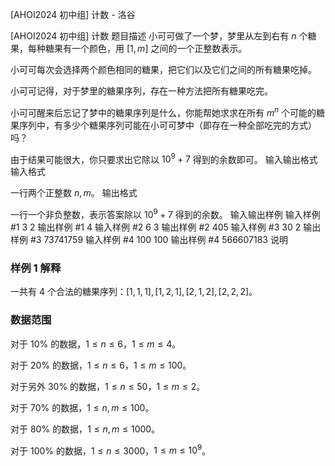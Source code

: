 



[AHOI2024 初中组] 计数 - 洛谷














[AHOI2024 初中组] 计数
题目描述
小可可做了一个梦，梦里从左到右有 $n$ 个糖果，每种糖果有一个颜色，用 $[1, m]$ 之间的一个正整数表示。

小可可每次会选择两个颜色相同的糖果，把它们以及它们之间的所有糖果吃掉。

小可可记得，对于梦里的糖果序列，存在一种方法把所有糖果吃完。

小可可醒来后忘记了梦中的糖果序列是什么，你能帮她求求在所有 $m^n$ 个可能的糖果序列中，有多少个糖果序列可能在小可可梦中（即存在一种全部吃完的方式）吗？

由于结果可能很大，你只要求出它除以 $10^9+7$ 得到的余数即可。 
输入输出格式
输入格式

一行两个正整数 $n,m$。
输出格式

一行一个非负整数，表示答案除以 $10^9+7$ 得到的余数。
输入输出样例
输入样例 #1
3 2
输出样例 #1
4
输入样例 #2
6 3
输出样例 #2
405
输入样例 #3
30 2
输出样例 #3
73741759
输入样例 #4
100 100
输出样例 #4
566607183
说明
### 样例 1 解释

一共有 $4$ 个合法的糖果序列：$[1,1,1],[1,2,1],[2,1,2],[2,2,2]$。

### 数据范围

对于 $10\%$ 的数据，$1 \le n \le 6$，$1 \le m \le 4$。

对于 $20\%$ 的数据，$1 \le n \le 6$，$1 \le m \le 100$。

对于另外 $30\%$ 的数据，$1 \le n \le 50$，$1 \le m \le 2$。

对于 $70\%$ 的数据，$1 \le n,m \le 100$。

对于 $80\%$ 的数据，$1 \le n,m \le 1000$。

对于 $100\%$ 的数据，$1 \le n \le 3000$，$1 \le m \le 10^9$。






